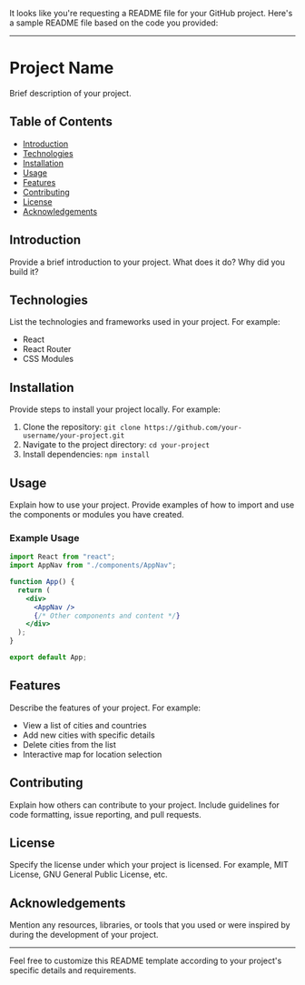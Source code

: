 It looks like you're requesting a README file for your GitHub project. Here's a sample README file based on the code you provided:

---

# Project Name

Brief description of your project.

## Table of Contents

- [Introduction](#introduction)
- [Technologies](#technologies)
- [Installation](#installation)
- [Usage](#usage)
- [Features](#features)
- [Contributing](#contributing)
- [License](#license)
- [Acknowledgements](#acknowledgements)

## Introduction

Provide a brief introduction to your project. What does it do? Why did you build it?

## Technologies

List the technologies and frameworks used in your project. For example:

- React
- React Router
- CSS Modules

## Installation

Provide steps to install your project locally. For example:

1. Clone the repository: `git clone https://github.com/your-username/your-project.git`
2. Navigate to the project directory: `cd your-project`
3. Install dependencies: `npm install`

## Usage

Explain how to use your project. Provide examples of how to import and use the components or modules you have created.

### Example Usage

```jsx
import React from "react";
import AppNav from "./components/AppNav";

function App() {
  return (
    <div>
      <AppNav />
      {/* Other components and content */}
    </div>
  );
}

export default App;
```

## Features

Describe the features of your project. For example:

- View a list of cities and countries
- Add new cities with specific details
- Delete cities from the list
- Interactive map for location selection

## Contributing

Explain how others can contribute to your project. Include guidelines for code formatting, issue reporting, and pull requests.

## License

Specify the license under which your project is licensed. For example, MIT License, GNU General Public License, etc.

## Acknowledgements

Mention any resources, libraries, or tools that you used or were inspired by during the development of your project.

---

Feel free to customize this README template according to your project's specific details and requirements.
